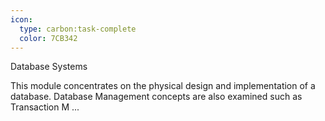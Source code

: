 ```yaml
---
icon:
  type: carbon:task-complete
  color: 7CB342
---
```

Database Systems

This module concentrates on the physical design and implementation of a database. Database Management concepts are also examined such as Transaction M ... 
